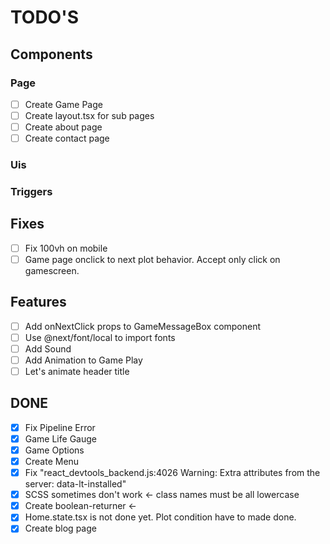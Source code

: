 # TODO'S

## Components

### Page

- [ ] Create Game Page
- [ ] Create layout.tsx for sub pages
- [ ] Create about page
- [ ] Create contact page

### Uis

### Triggers

## Fixes

- [ ] Fix 100vh on mobile
- [ ] Game page onclick to next plot behavior. Accept only click on gamescreen.

## Features

- [ ] Add onNextClick props to GameMessageBox component
- [ ] Use @next/font/local to import fonts
- [ ] Add Sound
- [ ] Add Animation to Game Play
- [ ] Let's animate header title

## DONE

- [x] Fix Pipeline Error
- [x] Game Life Gauge
- [x] Game Options
- [x] Create Menu
- [x] Fix "react_devtools_backend.js:4026 Warning: Extra attributes from the server: data-lt-installed"
- [x] SCSS sometimes don't work <- class names must be all lowercase
- [x] Create boolean-returner <-
- [x] Home.state.tsx is not done yet. Plot condition have to made done.
- [x] Create blog page
